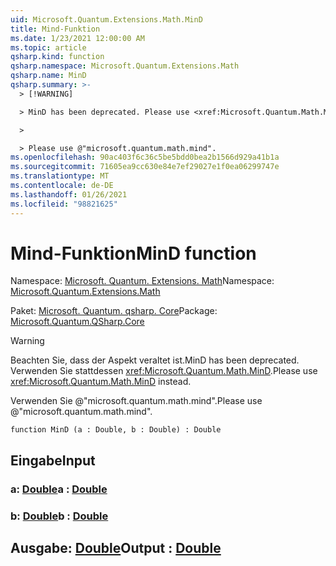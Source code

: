 ```yaml
---
uid: Microsoft.Quantum.Extensions.Math.MinD
title: Mind-Funktion
ms.date: 1/23/2021 12:00:00 AM
ms.topic: article
qsharp.kind: function
qsharp.namespace: Microsoft.Quantum.Extensions.Math
qsharp.name: MinD
qsharp.summary: >-
  > [!WARNING]

  > MinD has been deprecated. Please use <xref:Microsoft.Quantum.Math.MinD> instead.

  >

  > Please use @"microsoft.quantum.math.mind".
ms.openlocfilehash: 90ac403f6c36c5be5bdd0bea2b1566d929a41b1a
ms.sourcegitcommit: 71605ea9cc630e84e7ef29027e1f0ea06299747e
ms.translationtype: MT
ms.contentlocale: de-DE
ms.lasthandoff: 01/26/2021
ms.locfileid: "98821625"
---
```

# <a name="mind-function"></a><span data-ttu-id="7f8f7-102">Mind-Funktion</span><span class="sxs-lookup"><span data-stu-id="7f8f7-102">MinD function</span></span>

<span data-ttu-id="7f8f7-103">Namespace: [Microsoft. Quantum. Extensions. Math](xref:Microsoft.Quantum.Extensions.Math)</span><span class="sxs-lookup"><span data-stu-id="7f8f7-103">Namespace: [Microsoft.Quantum.Extensions.Math](xref:Microsoft.Quantum.Extensions.Math)</span></span>

<span data-ttu-id="7f8f7-104">Paket: [Microsoft. Quantum. qsharp. Core](https://nuget.org/packages/Microsoft.Quantum.QSharp.Core)</span><span class="sxs-lookup"><span data-stu-id="7f8f7-104">Package: [Microsoft.Quantum.QSharp.Core](https://nuget.org/packages/Microsoft.Quantum.QSharp.Core)</span></span>


> [!WARNING]
> <span data-ttu-id="7f8f7-105">Beachten Sie, dass der Aspekt veraltet ist.</span><span class="sxs-lookup"><span data-stu-id="7f8f7-105">MinD has been deprecated.</span></span> <span data-ttu-id="7f8f7-106">Verwenden Sie stattdessen <xref:Microsoft.Quantum.Math.MinD>.</span><span class="sxs-lookup"><span data-stu-id="7f8f7-106">Please use <xref:Microsoft.Quantum.Math.MinD> instead.</span></span>
>
> <span data-ttu-id="7f8f7-107">Verwenden Sie @"microsoft.quantum.math.mind".</span><span class="sxs-lookup"><span data-stu-id="7f8f7-107">Please use @"microsoft.quantum.math.mind".</span></span>



```qsharp
function MinD (a : Double, b : Double) : Double
```


## <a name="input"></a><span data-ttu-id="7f8f7-108">Eingabe</span><span class="sxs-lookup"><span data-stu-id="7f8f7-108">Input</span></span>

### <a name="a--double"></a><span data-ttu-id="7f8f7-109">a: [Double](xref:microsoft.quantum.lang-ref.double)</span><span class="sxs-lookup"><span data-stu-id="7f8f7-109">a : [Double](xref:microsoft.quantum.lang-ref.double)</span></span>




### <a name="b--double"></a><span data-ttu-id="7f8f7-110">b: [Double](xref:microsoft.quantum.lang-ref.double)</span><span class="sxs-lookup"><span data-stu-id="7f8f7-110">b : [Double](xref:microsoft.quantum.lang-ref.double)</span></span>





## <a name="output--double"></a><span data-ttu-id="7f8f7-111">Ausgabe: [Double](xref:microsoft.quantum.lang-ref.double)</span><span class="sxs-lookup"><span data-stu-id="7f8f7-111">Output : [Double](xref:microsoft.quantum.lang-ref.double)</span></span>

